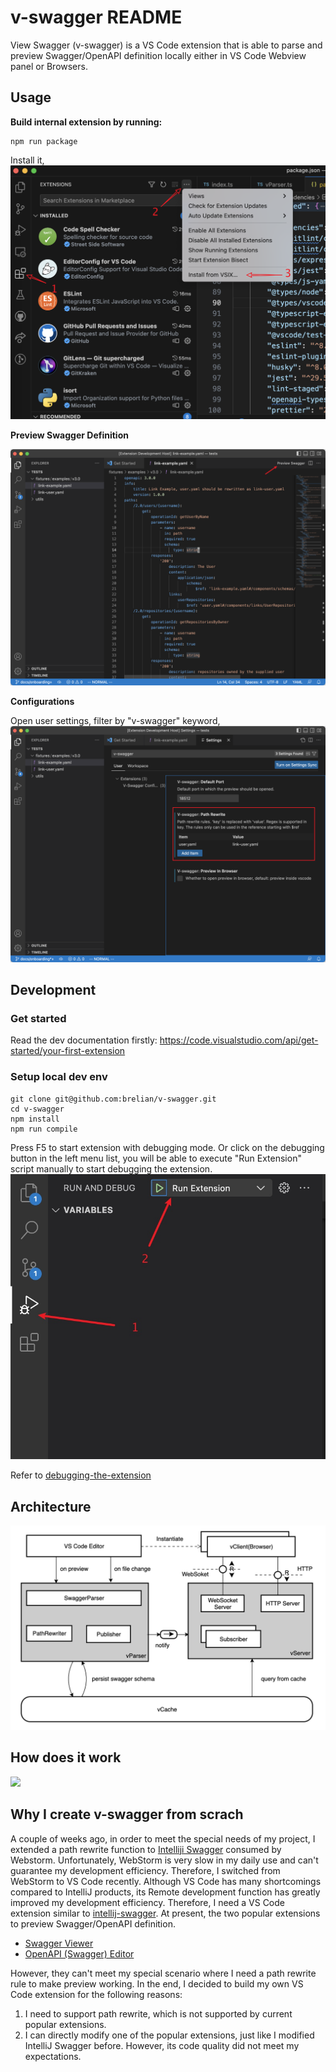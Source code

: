 # v-swagger README

View Swagger (v-swagger) is a VS Code extension that is able to parse and preview Swagger/OpenAPI definition locally either in VS Code Webview panel or Browsers.

## Usage

**Build internal extension by running:**

```shell
npm run package
```

Install it,
![install](docs/images/install-from-file.png)

**Preview Swagger Definition**

![preview](docs/images/preview-button.png)

**Configurations**

Open user settings, filter by "v-swagger" keyword,
![setting](docs/images/extension-config.png)

## Development

### Get started

Read the dev documentation firstly: https://code.visualstudio.com/api/get-started/your-first-extension

### Setup local dev env

```shell
git clone git@github.com:brelian/v-swagger.git
cd v-swagger
npm install
npm run compile
```

Press F5 to start extension with debugging mode. Or click on the debugging button in the left menu list, you will be able to execute "Run Extension" script manually to start debugging the extension.
![](docs/images/start-debugging.jpg)

Refer to [debugging-the-extension](https://code.visualstudio.com/api/get-started/your-first-extension#debugging-the-extension)

## Architecture

![](docs/images/v-swagger-architecture.png)

## How does it work

![](https://www.plantuml.com/plantuml/proxy?cache=no&src=https://raw.githubusercontent.com/LangInteger/learning/master/draw/swagger/client_and_server_interact.puml)

## Why I create v-swagger from scrach

A couple of weeks ago, in order to meet the special needs of my project, I extended a path rewrite function to [Intelliji Swagger](https://github.com/zalando/intellij-swagger) consumed by Webstorm.
Unfortunately, WebStorm is very slow in my daily use and can't guarantee my development efficiency. Therefore, I switched from WebStorm to VS Code recently. Although VS Code has many shortcomings compared to IntelliJ products, its Remote development function has greatly improved my development efficiency. Therefore, I need a VS Code extension similar to [intellij-swagger](https://github.com/zalando/intellij-swagger). At present, the two popular extensions to preview Swagger/OpenAPI definition.

-   [Swagger Viewer](https://marketplace.visualstudio.com/items?itemName=Arjun.swagger-viewer)
-   [OpenAPI (Swagger) Editor](https://marketplace.visualstudio.com/items?itemName=42Crunch.vscode-openapi)

However, they can't meet my special scenario where I need a path rewrite rule to make preview working. In the end, I decided to build my own VS Code extension for the following reasons:

1. I need to support path rewrite, which is not supported by current popular extensions.
2. I can directly modify one of the popular extensions, just like I modified IntelliJ Swagger before. However, its code quality did not meet my expectations.
